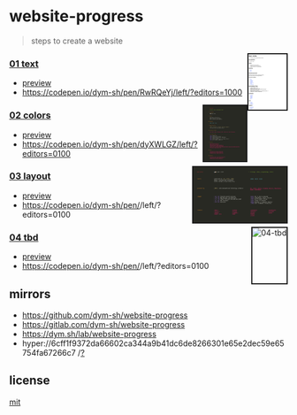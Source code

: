 # website-progress

> steps to create a website


<a href='01-text/preview.png'><img height=100 border=2 align='right' alt='01-text' src='01-text/preview.png'></a>
### [01 text](01-text)
- [preview](01-text/preview.html)
- https://codepen.io/dym-sh/pen/RwRQeYj/left/?editors=1000

<a href='02-colors/preview.png'><img height=100 border=2 align='right' alt='02-colors' src='02-colors/preview.png'></a>
### [02 colors](02-colors)
- [preview](02-colors/preview.html)
- https://codepen.io/dym-sh/pen/dyXWLGZ/left/?editors=0100

<a href='03-layout/preview.png'><img height=100 border=2 align='right' alt='03-layout' src='03-layout/preview.png'></a>
### [03 layout](03-layout)
- [preview](03-layout/preview.html)
- https://codepen.io/dym-sh/pen/<TBD>/left/?editors=0100

<a href='04-tbd/preview.png'><img height=100 border=2 align='right' alt='04-tbd' src='04-tbd/preview.png'></a>
### [04 tbd](04-tbd)
- [preview](04-tbd/preview.html)
- https://codepen.io/dym-sh/pen/<TBD>/left/?editors=0100





## mirrors
- https://github.com/dym-sh/website-progress
- https://gitlab.com/dym-sh/website-progress
- https://dym.sh/lab/website-progress
- hyper://6cff1f9372da66602ca344a9b41dc6de8266301e65e2dec59e65754fa67266c7 /[?](https://beakerbrowser.com)


## license
[mit](license)
